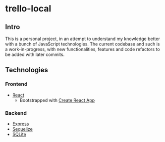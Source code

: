 # trello-local

## Intro

This is a personal project, in an attempt to understand my knowledge better with a bunch of JavaScript technologies. The current codebase and such is a work-in-progress, with new functionalities, features and code refactors to be added with later commits.

## Technologies

### Frontend
* [React](https://github.com/facebook/react) 
    * Bootstrapped with [Create React App](https://github.com/facebook/create-react-app)

### Backend    
* [Express](https://github.com/expressjs/express)
* [Sequelize](https://github.com/sequelize/sequelize)
* [SQLite](https://github.com/mapbox/node-sqlite3)

